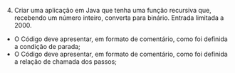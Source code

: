 4. Criar uma aplicação em Java que tenha uma função recursiva que, recebendo um número inteiro, converta para binário. Entrada limitada a 2000.
- O Código deve apresentar, em formato de comentário, como foi definida a condição de
parada;
- O Código deve apresentar, em formato de comentário, como foi definida a relação de
chamada dos passos;

